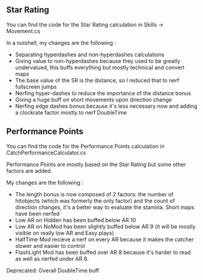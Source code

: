 ## Star Rating

You can find the code for the Star Rating calculation in Skills -> Movement.cs

In a nutshell, my changes are the following :
- Separating hyperdashes and non-hyperdashes calculations
- Giving value to non-hyperdashes because they used to be greatly undervalued, this buffs everything but mostly technical and convert maps
- The base value of the SR is the distance, so I reduced that to nerf fullscreen jumps
- Nerfing hyper-dashes to reduce the importance of the distance bonus
- Giving a huge buff on short movements upon direction change
- Nerfing edge dashes bonus because it's less necessary now and adding a clockrate factor mostly to nerf DoubleTime


## Performance Points

You can find the code for the Performance Points calculation in CatchPerformanceCalculator.cs

Performance Points are mostly based on the Star Rating but some other factors are added.

My changes are the following :

- The length bonus is now composed of 2 factors: the number of hitobjects (which was formerly the only factor) and the count of direction changes, it's a better way to evaluate the stamina. Short maps have been nerfed
- Low AR on Hidden has been buffed below AR 10
- Low AR on NoMod has been slightly buffed below AR 9 (it will be mostly visible on really low AR and Easy plays)
- HalfTime Mod recieve a nerf on every AR because it makes the catcher slower and easier to control
- FlashLight Mod has been buffed over AR 8 because it's harder to read as well as nerfed under AR 8.


Deprecated: Overall DoubleTime buff